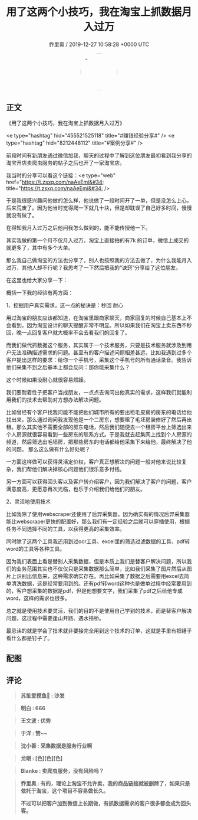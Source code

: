 <h1 align="center">用了这两个小技巧，我在淘宝上抓数据月入过万</h1>
<p align="center">
    <a>乔里奥 / 2019-12-27 10:58:28 &#43;0000 UTC</a>
</p>

<div align="center">
    <img src="https://images.zsxq.com/FikgtoR0KDBmo2F09_VYXoWRuWXU?e=1590940799&amp;token=kIxbL07-8jAj8w1n4s9zv64FuZZNEATmlU_Vm6zD:v6o5BO7CxBgLFY8jFjo-hi3J7UM=" width="100" height="100" style="border:1px solid;border-radius:50%; color:#ffffff"/>
</div>

## 正文

<div>
《用了这两个小技巧，我在淘宝上抓数据月入过万》

&lt;e type=&#34;hashtag&#34; hid=&#34;455521525118&#34; title=&#34;#赚钱经验分享#&#34; /&gt; &lt;e type=&#34;hashtag&#34; hid=&#34;8212448112&#34; title=&#34;#案例分享#&#34; /&gt; 

前段时间有新朋友通过微信加我，聊天的过程中了解到这位朋友最初看到我分享的淘宝开店卖爬虫服务的帖子之后也开了一家淘宝店。

我当时的分享可以看这个链接：&lt;e type=&#34;web&#34; href=&#34;https://t.zsxq.com/naAeEmi&#34; title=&#34;https://t.zsxq.com/naAeEmi&#34; /&gt;

于是我很感兴趣问他做的怎么样，他说做了一段时间开了一单，但是没怎么上心，后来荒废了。因为他当时觉得爬一下就几十块，但是却耽误了自己好多时间，慢慢就没有做了。

在得知我月入过万之后他问我怎么做到的，能不能传授他一下。

其实我做的第一个月不仅月入过万，淘宝上直接拍的有7k 的订单，微信上成交的就更多了，其中有多个大单。

那么我自己做淘宝的方法也分享了，别人也按照我的方法去做了，为什么我能月入过万，其他人却不行呢？我思考了一下然后把我的“诀窍”分享给了这位朋友。

在这里也给大家分享一下：

概括一下我的经验有两方面：

1、挖掘用户真实需求，这一点的秘诀是：秒回 耐心

用过淘宝的朋友应该都知道，在淘宝里跟商家聊天，商家回复的时候自己基本上不会看到，因为淘宝设计的聊天提醒非常不明显。所以如果我们在淘宝上卖东西不秒回，晚一点回复客户就大概率不会去看我们的回复了。

而我们做代抓数据这个服务，其实属于一个技术服务，只要是技术服务就涉及到用户无法准确描述需求的问题。甚至有的客户描述问题相差甚远，比如我遇到过多个客户提出这样的要求：给你一个手机号，采集这个手机号的所有通话录音。我告诉他们采集不到之后基本上都会反问：那你能采集什么？

这个时候如果没耐心就很容易烦躁。

我们要耐着性子把客户当成朋友，一点点去询问出他真实的需求，这样我们就能利用我们的技术去帮助对方想办法解决问题。

比如曾经有个客户找我问能不能把他们城市所有的要出租毛皮房的房东的电话给他找出来，那么通过询问我发现他是一个二房东，想要租了毛坯房装修好了然后再出租。那么其实他不需要全部的房东电话，然后我们随便去一个租房平台上筛选出来个人房源就很容易看到一些房东的联系方式。于是我就去赶集网上找到个人房源的频道，然后筛选出毛坯房，把那些房东的电话都给他采集下来给他，最终解决了他的问题。
那么这么做有什么好处呢？

一方面这样做可以获得灵活定价权，客户真正想解决的问题一般对他来说比较复杂，我们帮他们解决掉核心问题他们很乐意多付钱。

另一方面可以获得回头客以及客户转介绍客户，因为我们解决了客户的问题，客户满意度高，更愿意再次光临，也乐于介绍我们给他们的朋友。

2、灵活地使用技术

比如我除了使用webscraper还使用了后羿采集器，因为确实有的情况后羿采集器能比webscraper更快的配置好，那么我们有一定经验之后就可以穿插使用，根据任务不同选择不同的工具，以获得更高的采集效率。

同时除了这两个工具我还用到过ocr工具、excel里的筛选过滤数据的工具、pdf转word的工具等各种工具。

因为我们表面上看是替别人采集数据，但是本质上我们是替客户解决问题，所以我们的业务范围其实也不仅仅只是采集数据那么简单，比如我们采集了图片然后从图片上识别出信息来，这种需求确实存在。再比如采集了数据之后需要用excel去简单清洗数据，这是经常要用到的。还有pdf转word这种也是做单过程中经常要用到的，客户想采集的数据是pdf，但是他想要文字，我们采集了pdf之后给他专成word，这样的需求也很多。

总之就是使用技术要灵活，我们的目的不是使用自己学到的技术，而是替客户解决问题，这过程中需要逢山开路、遇水搭桥。

最忌讳的就是学会了技术就非要接完全用到这个技术的订单，这就是手里有把锤子看什么都是钉子了。
</div>

## 配图
<div class="image" align="center">

</div>

## 评论

<div align="left">
<div>

<blockquote >
<span> <strong>苏笙爱摸鱼🐶 : 沙发 </strong></span>
</blockquote>

<blockquote >
<span> <strong>明白 : 666 </strong></span>
</blockquote>

<blockquote >
<span> <strong>王文波 : 优秀 </strong></span>
</blockquote>

<blockquote >
<span> <strong>于洋 : 赞~~ </strong></span>
</blockquote>

<blockquote >
<span> <strong>沈小善 : 采集数据是服务行业啊 </strong></span>
</blockquote>

<blockquote >
<span> <strong>龙眼 : [色][色][色] </strong></span>
</blockquote>

<blockquote >
<span> <strong>Blanke : 卖爬虫服务，没有风险吗？ </strong></span>
</blockquote>

<blockquote >
<span> <strong>乔里奥 : 有的，理论上淘宝不允许卖，我的商品链接就被删除了，如果只是依托于淘宝，这个项目不容易做长久。

不过可以把客户加到微信上长期做，有抓数据需求的客户很多都会成为回头客。 </strong></span>
</blockquote>

</div>
</div>